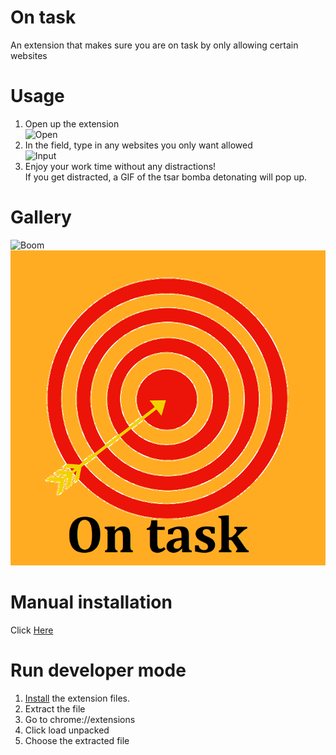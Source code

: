 # On task
An extension that makes sure you are on task by only allowing certain websites

# Usage
1. Open up the extension  
![Open](https://cdn.glitch.com/94bcb56f-a1ba-4f01-a73b-5935b3f7dfba%2Fscreenshot%20-%20Copy.PNG?1551115455628)
1. In the field, type in any websites you only want allowed  
![Input](https://cdn.glitch.com/94bcb56f-a1ba-4f01-a73b-5935b3f7dfba%2Fscreenshot.PNG?1551115455758)
1. Enjoy your work time without any distractions!  
If you get distracted, a GIF of the tsar bomba detonating will pop up.

# Gallery
![Boom](https://cdn.glitch.com/94bcb56f-a1ba-4f01-a73b-5935b3f7dfba%2Fontaskboom.PNG?1551115720819)
![Logo](/logo.png)

# Manual installation
Click [Here](https://github.com/cursorweb/ontask)

# Run developer mode
1. [Install](https://github.com/cursorweb/ontask) the extension files.
2. Extract the file
3. Go to chrome://extensions
4. Click load unpacked
5. Choose the extracted file
